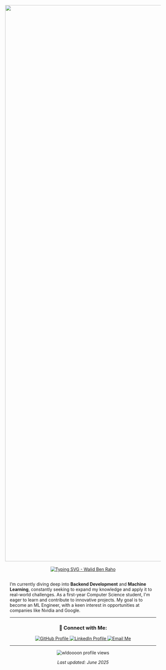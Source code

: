 <div align="center">
  <a href="https://github.com/wldoooon">
    <img src="https://media0.giphy.com/media/v1.Y2lkPTc5MGI3NjExc2Yydm4weDhhNWtidjJkNm96c2c0OXU1N2Jseng0Z3U0Z2c0OHZ2ZCZlcD12MV9pbnRlcm5hbF9naWZfYnlfaWQmY3Q9Zw/pVGsAWjzvXcZW4ZBTE/giphy.gif" alt="Pixel Art Developer Coding GIF" width="1800" /> 
    </a>
</div>

<br />

<div align="center">
  <a href="https://git.io/typing-svg">
    <img src="https://readme-typing-svg.demolab.com?font=Fira+Code&weight=600&size=26&duration=3000&pause=1000&color=213750&center=true&vCenter=true&width=600&lines=Hi+%F0%9F%91%8B%2C+I'm+doonrevver86;CS+Student+%7C+Backend+%26+ML+Learner;Building+cool+projects+with+code+%F0%9F%94%A5" alt="Typing SVG - Walid Ben Raho" />
  </a>
</div>


<br />

<div align="left" style="max-width: 800px; margin: auto; padding: 0 15px;">
  <p>
     I’m currently diving deep into <strong>Backend Development</strong> and <strong>Machine Learning</strong>, constantly seeking to expand my knowledge and apply it to real-world challenges. As a first-year Computer Science student, I'm eager to learn and contribute to innovative projects. My goal is to become an ML Engineer, with a keen interest in opportunities at companies like Nvidia and Google.
  </p>


---

<h3 align="center">🔗 Connect with Me:</h3>
<p align="center">
  <a href="https://github.com/wldoooon" target="_blank">
    <img src="https://img.shields.io/badge/GitHub-wldoooon-181717?style=for-the-badge&logo=github&logoColor=white" alt="GitHub Profile"/>
  </a>
  <a href="https://www.linkedin.com/in/walid-benraho/" target="_blank"> <img src="https://img.shields.io/badge/LinkedIn-Profile-0A66C2?style=for-the-badge&logo=linkedin&logoColor=white" alt="LinkedIn Profile"/>
  </a>
  <a href="mailto:walid.benraho005@gmail.com"> <img src="https://img.shields.io/badge/Email-Contact_Me-D14836?style=for-the-badge&logo=gmail&logoColor=white" alt="Email Me"/>
  </a>
  </p>

---

<div align="center">
  <img src="https://komarev.com/ghpvc/?username=wldoooon&label=Profile%20Visitors&color=20C20E&style=flat-square" alt="wldoooon profile views"/>
</div>

<p align="center">
  <em>Last updated: June 2025</em> </p>

